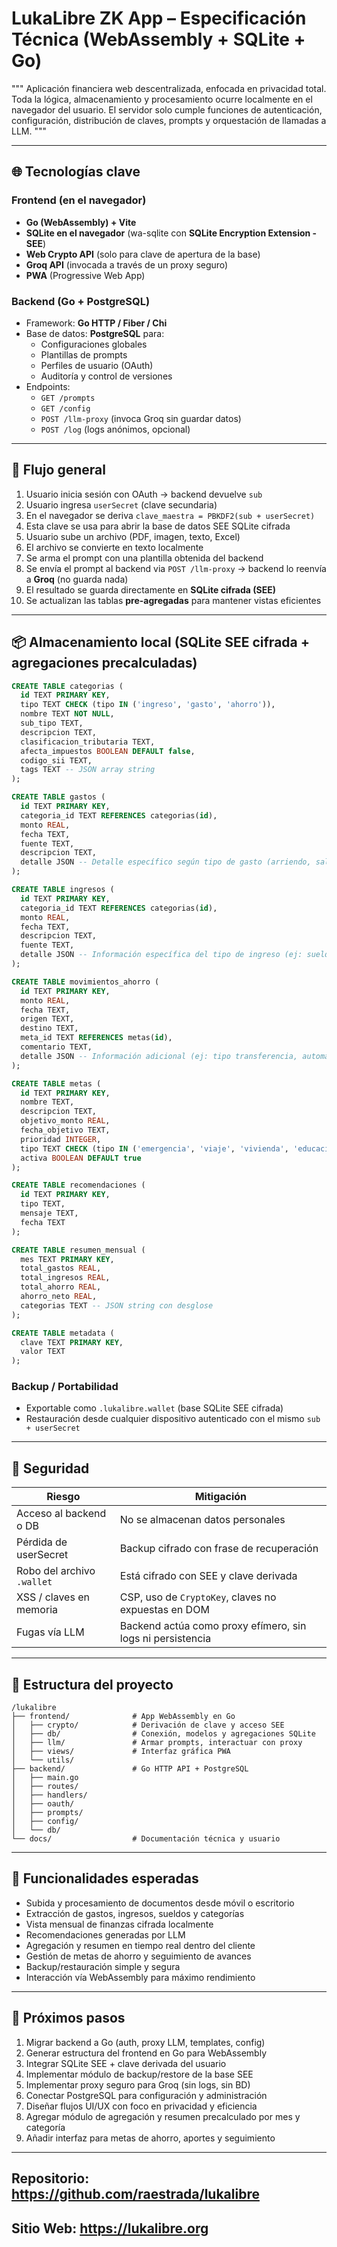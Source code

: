 # LukaLibre ZK App – Especificación Técnica (WebAssembly + SQLite + Go)

"""
Aplicación financiera web descentralizada, enfocada en privacidad total.
Toda la lógica, almacenamiento y procesamiento ocurre localmente en el navegador del usuario.
El servidor solo cumple funciones de autenticación, configuración, distribución de claves, prompts y orquestación de llamadas a LLM.
"""

---

## 🌐 Tecnologías clave

### Frontend (en el navegador)
- **Go (WebAssembly) + Vite**
- **SQLite en el navegador** (wa-sqlite con **SQLite Encryption Extension - SEE**)
- **Web Crypto API** (solo para clave de apertura de la base)
- **Groq API** (invocada a través de un proxy seguro)
- **PWA** (Progressive Web App)

### Backend (Go + PostgreSQL)
- Framework: **Go HTTP / Fiber / Chi**
- Base de datos: **PostgreSQL** para:
  - Configuraciones globales
  - Plantillas de prompts
  - Perfiles de usuario (OAuth)
  - Auditoría y control de versiones
- Endpoints:
  - `GET /prompts`
  - `GET /config`
  - `POST /llm-proxy` (invoca Groq sin guardar datos)
  - `POST /log` (logs anónimos, opcional)

---

## 🔁 Flujo general

1. Usuario inicia sesión con OAuth → backend devuelve `sub`
2. Usuario ingresa `userSecret` (clave secundaria)
3. En el navegador se deriva `clave_maestra = PBKDF2(sub + userSecret)`
4. Esta clave se usa para abrir la base de datos SEE SQLite cifrada
5. Usuario sube un archivo (PDF, imagen, texto, Excel)
6. El archivo se convierte en texto localmente
7. Se arma el prompt con una plantilla obtenida del backend
8. Se envía el prompt al backend via `POST /llm-proxy` → backend lo reenvía a **Groq** (no guarda nada)
9. El resultado se guarda directamente en **SQLite cifrada (SEE)**
10. Se actualizan las tablas **pre-agregadas** para mantener vistas eficientes

---

## 📦 Almacenamiento local (SQLite SEE cifrada + agregaciones precalculadas)

```sql
CREATE TABLE categorias (
  id TEXT PRIMARY KEY,
  tipo TEXT CHECK (tipo IN ('ingreso', 'gasto', 'ahorro')),
  nombre TEXT NOT NULL,
  sub_tipo TEXT,
  descripcion TEXT,
  clasificacion_tributaria TEXT,
  afecta_impuestos BOOLEAN DEFAULT false,
  codigo_sii TEXT,
  tags TEXT -- JSON array string
);

CREATE TABLE gastos (
  id TEXT PRIMARY KEY,
  categoria_id TEXT REFERENCES categorias(id),
  monto REAL,
  fecha TEXT,
  fuente TEXT,
  descripcion TEXT,
  detalle JSON -- Detalle específico según tipo de gasto (arriendo, salud, etc.)
);

CREATE TABLE ingresos (
  id TEXT PRIMARY KEY,
  categoria_id TEXT REFERENCES categorias(id),
  monto REAL,
  fecha TEXT,
  descripcion TEXT,
  fuente TEXT,
  detalle JSON -- Información específica del tipo de ingreso (ej: sueldo, préstamo, dividendo)
);

CREATE TABLE movimientos_ahorro (
  id TEXT PRIMARY KEY,
  monto REAL,
  fecha TEXT,
  origen TEXT,
  destino TEXT,
  meta_id TEXT REFERENCES metas(id),
  comentario TEXT,
  detalle JSON -- Información adicional (ej: tipo transferencia, automático o manual, etc.)
);

CREATE TABLE metas (
  id TEXT PRIMARY KEY,
  nombre TEXT,
  descripcion TEXT,
  objetivo_monto REAL,
  fecha_objetivo TEXT,
  prioridad INTEGER,
  tipo TEXT CHECK (tipo IN ('emergencia', 'viaje', 'vivienda', 'educacion', 'jubilacion', 'otro')),
  activa BOOLEAN DEFAULT true
);

CREATE TABLE recomendaciones (
  id TEXT PRIMARY KEY,
  tipo TEXT,
  mensaje TEXT,
  fecha TEXT
);

CREATE TABLE resumen_mensual (
  mes TEXT PRIMARY KEY,
  total_gastos REAL,
  total_ingresos REAL,
  total_ahorro REAL,
  ahorro_neto REAL,
  categorias TEXT -- JSON string con desglose
);

CREATE TABLE metadata (
  clave TEXT PRIMARY KEY,
  valor TEXT
);
```

### Backup / Portabilidad
- Exportable como `.lukalibre.wallet` (base SQLite SEE cifrada)
- Restauración desde cualquier dispositivo autenticado con el mismo `sub + userSecret`

---

## 🔐 Seguridad

| Riesgo                           | Mitigación                                                   |
|----------------------------------|---------------------------------------------------------------|
| Acceso al backend o DB           | No se almacenan datos personales                             |
| Pérdida de userSecret            | Backup cifrado con frase de recuperación                     |
| Robo del archivo `.wallet`       | Está cifrado con SEE y clave derivada                        |
| XSS / claves en memoria          | CSP, uso de `CryptoKey`, claves no expuestas en DOM          |
| Fugas vía LLM                    | Backend actúa como proxy efímero, sin logs ni persistencia   |

---

## 📁 Estructura del proyecto

```
/lukalibre
├── frontend/              # App WebAssembly en Go
│   ├── crypto/            # Derivación de clave y acceso SEE
│   ├── db/                # Conexión, modelos y agregaciones SQLite
│   ├── llm/               # Armar prompts, interactuar con proxy
│   ├── views/             # Interfaz gráfica PWA
│   └── utils/
├── backend/               # Go HTTP API + PostgreSQL
│   ├── main.go
│   ├── routes/
│   ├── handlers/
│   ├── oauth/
│   ├── prompts/
│   ├── config/
│   └── db/
└── docs/                  # Documentación técnica y usuario
```

---

## 🧠 Funcionalidades esperadas
- Subida y procesamiento de documentos desde móvil o escritorio
- Extracción de gastos, ingresos, sueldos y categorías
- Vista mensual de finanzas cifrada localmente
- Recomendaciones generadas por LLM
- Agregación y resumen en tiempo real dentro del cliente
- Gestión de metas de ahorro y seguimiento de avances
- Backup/restauración simple y segura
- Interacción vía WebAssembly para máximo rendimiento

---

## 🚧 Próximos pasos
1. Migrar backend a Go (auth, proxy LLM, templates, config)
2. Generar estructura del frontend en Go para WebAssembly
3. Integrar SQLite SEE + clave derivada del usuario
4. Implementar módulo de backup/restore de la base SEE
5. Implementar proxy seguro para Groq (sin logs, sin BD)
6. Conectar PostgreSQL para configuración y administración
7. Diseñar flujos UI/UX con foco en privacidad y eficiencia
8. Agregar módulo de agregación y resumen precalculado por mes y categoría
9. Añadir interfaz para metas de ahorro, aportes y seguimiento

---

## Repositorio: https://github.com/raestrada/lukalibre  
## Sitio Web: https://lukalibre.org
